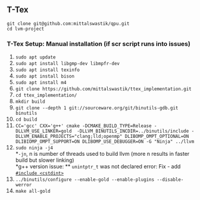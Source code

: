 ## T-Tex

``git clone git@github.com:mittalswastik/qpu.git`` \
``cd lvm-project``
  
### T-Tex Setup: Manual installation (if scr script runs into issues)

1. ``sudo apt update``
2. ``sudo apt install libgmp-dev libmpfr-dev``
3. ``sudo apt install texinfo``
4. ``sudo apt install bison``
5. ``sudo apt install m4``
6. ``git clone https://github.com/mittalswastik/ttex_implementation.git``
7. ``cd ttex_implementation/``
8. ``mkdir build``
9. ``git clone --depth 1 git://sourceware.org/git/binutils-gdb.git binutils``
10. ``cd build``
11. ``CC='gcc' CXX='g++' cmake -DCMAKE_BUILD_TYPE=Release -DLLVM_USE_LINKER=gold  -DLLVM_BINUTILS_INCDIR=../binutils/include -DLLVM_ENABLE_PROJECTS="clang;lld;openmp" DLIBOMP_OMPT_OPTIONAL=ON DLIBIOMP_OMPT_SUPPORT=ON DLIBOMP_USE_DEBUGGER=ON -G "Ninja" ../llvm``
12. ``sudo ninja -j4`` \
   *``-jn``, n is number of threads used to build llvm (more n results in faster build but slower linking) \
   *g++ version issue:
        ** ``unintptr_t`` was not declared error: Fix - add [``#include <cstdint>``](https://github.com/mittalswastik/llvm-project/blob/82d8185c19fca4eb25f4e45ce1036d9c06ea7470/llvm/include/llvm/Support/Signals.h#L17)
13. ``../binutils/configure --enable-gold --enable-plugins --disable-werror``
14. ``make all-gold``
